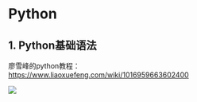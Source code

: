 # Python

## 1. Python基础语法

廖雪峰的python教程：https://www.liaoxuefeng.com/wiki/1016959663602400

<img src = "https://img-blog.csdnimg.cn/20190827104228539.png">
